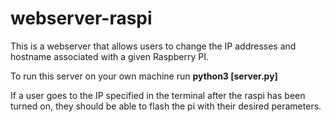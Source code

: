 # webserver-raspi

This is a webserver that allows users to change the IP addresses and hostname associated with a given Raspberry PI.

To run this server on your own machine run **python3 [server.py]**

If a user goes to the IP specified in the terminal after the raspi has been turned on, they should be able to flash the pi with their desired perameters.
